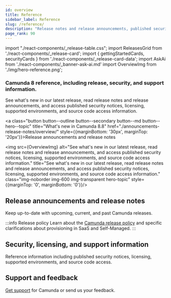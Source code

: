 ```yaml
---
id: overview
title: Reference
sidebar_label: Reference
slug: /reference/
description: "Release notes and release announcements, published security notices, licensing, supported environments, and source code access information."
page_rank: 90
---
```


import "./react-components/\_release-table.css";
import ReleasesGrid from './react-components/\_release-card';
import { gettingStartedCards, securityCards } from './react-components/\_release-card-data';
import AskAi from './react-components/\_banner-ask-ai.md'
import OverviewImg from './img/hero-reference.png';

<h3 class="subheading">Camunda 8 reference, including release, security, and support information.</h3>

<div class="double-column-container" style={{marginBottom: '50px'}}>
<div class="double-column-left"  style={{marginRight: '50px', flex: '1.35'}}>

See what's new in our latest release, read release notes and release announcements, and access published security notices, licensing, supported environments, and source code access information.

<a class="button button--outline button--secondary button--md button--hero--topic" title="What's new in Camunda 8.8" href="./announcements-release-notes/overview/" style={{marginBottom: '30px', marginTop: '20px'}}>Release announcements and release notes</a>

</div>
<div class="double-column-right" style={{flex: '1'}}>

<img src={OverviewImg} alt="See what's new in our latest release, read release notes and release announcements, and access published security notices, licensing, supported environments, and source code access information." title="See what's new in our latest release, read release notes and release announcements, and access published security notices, licensing, supported environments, and source code access information." class="img-noborder img-600 img-transparent hero-topic" style={{marginTop: '0', marginBottom: '0'}}/>

</div>
</div>

## Release announcements and release notes

Keep up-to-date with upcoming, current, and past Camunda releases.

<ReleasesGrid releases={gettingStartedCards} />

:::info Release policy
Learn about the [Camunda release policy](/reference/announcements-release-notes/release-policy.md) and specific clarifications about provisioning in SaaS and Self-Managed.
:::

## Security, licensing, and support information

Reference information including published security notices, licensing, supported environments, and source code access.

<ReleasesGrid releases={securityCards} />

## Support and feedback

[Get support](contact.md) for Camunda or send us your feedback.

<AskAi/>
